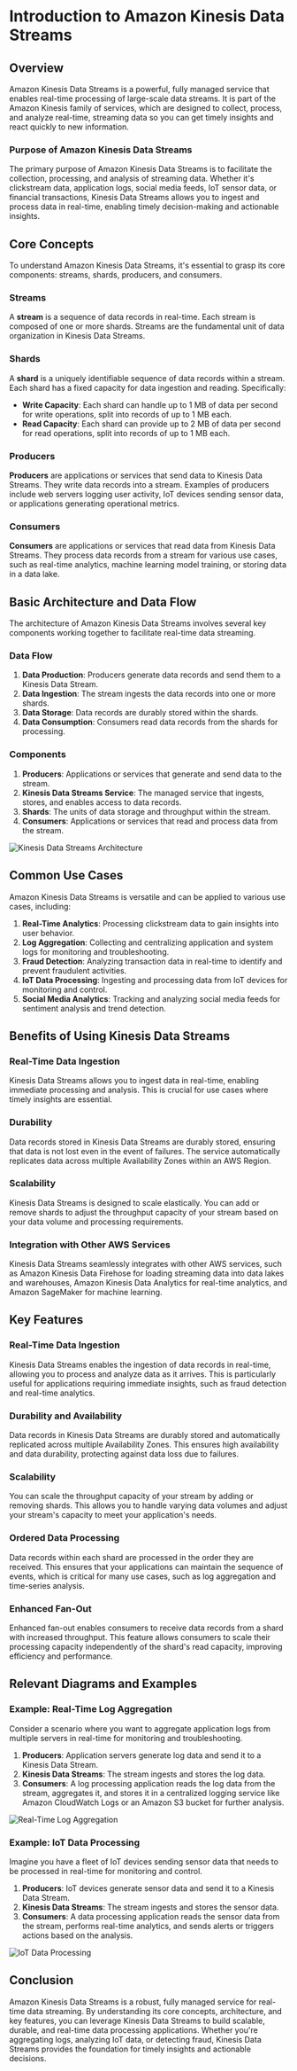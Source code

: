 # Introduction to Amazon Kinesis Data Streams

## Overview

Amazon Kinesis Data Streams is a powerful, fully managed service that enables real-time processing of large-scale data streams. It is part of the Amazon Kinesis family of services, which are designed to collect, process, and analyze real-time, streaming data so you can get timely insights and react quickly to new information.

### Purpose of Amazon Kinesis Data Streams

The primary purpose of Amazon Kinesis Data Streams is to facilitate the collection, processing, and analysis of streaming data. Whether it's clickstream data, application logs, social media feeds, IoT sensor data, or financial transactions, Kinesis Data Streams allows you to ingest and process data in real-time, enabling timely decision-making and actionable insights.

## Core Concepts

To understand Amazon Kinesis Data Streams, it's essential to grasp its core components: streams, shards, producers, and consumers.

### Streams

A **stream** is a sequence of data records in real-time. Each stream is composed of one or more shards. Streams are the fundamental unit of data organization in Kinesis Data Streams.

### Shards

A **shard** is a uniquely identifiable sequence of data records within a stream. Each shard has a fixed capacity for data ingestion and reading. Specifically:
- **Write Capacity**: Each shard can handle up to 1 MB of data per second for write operations, split into records of up to 1 MB each.
- **Read Capacity**: Each shard can provide up to 2 MB of data per second for read operations, split into records of up to 1 MB each.

### Producers

**Producers** are applications or services that send data to Kinesis Data Streams. They write data records into a stream. Examples of producers include web servers logging user activity, IoT devices sending sensor data, or applications generating operational metrics.

### Consumers

**Consumers** are applications or services that read data from Kinesis Data Streams. They process data records from a stream for various use cases, such as real-time analytics, machine learning model training, or storing data in a data lake.

## Basic Architecture and Data Flow

The architecture of Amazon Kinesis Data Streams involves several key components working together to facilitate real-time data streaming.

### Data Flow

1. **Data Production**: Producers generate data records and send them to a Kinesis Data Stream.
2. **Data Ingestion**: The stream ingests the data records into one or more shards.
3. **Data Storage**: Data records are durably stored within the shards.
4. **Data Consumption**: Consumers read data records from the shards for processing.

### Components

1. **Producers**: Applications or services that generate and send data to the stream.
2. **Kinesis Data Streams Service**: The managed service that ingests, stores, and enables access to data records.
3. **Shards**: The units of data storage and throughput within the stream.
4. **Consumers**: Applications or services that read and process data from the stream.

![Kinesis Data Streams Architecture](https://docs.aws.amazon.com/streams/latest/dev/images/kinesis-data-streams-arch.png)

## Common Use Cases

Amazon Kinesis Data Streams is versatile and can be applied to various use cases, including:

1. **Real-Time Analytics**: Processing clickstream data to gain insights into user behavior.
2. **Log Aggregation**: Collecting and centralizing application and system logs for monitoring and troubleshooting.
3. **Fraud Detection**: Analyzing transaction data in real-time to identify and prevent fraudulent activities.
4. **IoT Data Processing**: Ingesting and processing data from IoT devices for monitoring and control.
5. **Social Media Analytics**: Tracking and analyzing social media feeds for sentiment analysis and trend detection.

## Benefits of Using Kinesis Data Streams

### Real-Time Data Ingestion

Kinesis Data Streams allows you to ingest data in real-time, enabling immediate processing and analysis. This is crucial for use cases where timely insights are essential.

### Durability

Data records stored in Kinesis Data Streams are durably stored, ensuring that data is not lost even in the event of failures. The service automatically replicates data across multiple Availability Zones within an AWS Region.

### Scalability

Kinesis Data Streams is designed to scale elastically. You can add or remove shards to adjust the throughput capacity of your stream based on your data volume and processing requirements.

### Integration with Other AWS Services

Kinesis Data Streams seamlessly integrates with other AWS services, such as Amazon Kinesis Data Firehose for loading streaming data into data lakes and warehouses, Amazon Kinesis Data Analytics for real-time analytics, and Amazon SageMaker for machine learning.

## Key Features

### Real-Time Data Ingestion

Kinesis Data Streams enables the ingestion of data records in real-time, allowing you to process and analyze data as it arrives. This is particularly useful for applications requiring immediate insights, such as fraud detection and real-time analytics.

### Durability and Availability

Data records in Kinesis Data Streams are durably stored and automatically replicated across multiple Availability Zones. This ensures high availability and data durability, protecting against data loss due to failures.

### Scalability

You can scale the throughput capacity of your stream by adding or removing shards. This allows you to handle varying data volumes and adjust your stream's capacity to meet your application's needs.

### Ordered Data Processing

Data records within each shard are processed in the order they are received. This ensures that your applications can maintain the sequence of events, which is critical for many use cases, such as log aggregation and time-series analysis.

### Enhanced Fan-Out

Enhanced fan-out enables consumers to receive data records from a shard with increased throughput. This feature allows consumers to scale their processing capacity independently of the shard's read capacity, improving efficiency and performance.

## Relevant Diagrams and Examples

### Example: Real-Time Log Aggregation

Consider a scenario where you want to aggregate application logs from multiple servers in real-time for monitoring and troubleshooting.

1. **Producers**: Application servers generate log data and send it to a Kinesis Data Stream.
2. **Kinesis Data Streams**: The stream ingests and stores the log data.
3. **Consumers**: A log processing application reads the log data from the stream, aggregates it, and stores it in a centralized logging service like Amazon CloudWatch Logs or an Amazon S3 bucket for further analysis.

![Real-Time Log Aggregation](https://docs.aws.amazon.com/streams/latest/dev/images/kinesis-data-streams-log-aggregation.png)

### Example: IoT Data Processing

Imagine you have a fleet of IoT devices sending sensor data that needs to be processed in real-time for monitoring and control.

1. **Producers**: IoT devices generate sensor data and send it to a Kinesis Data Stream.
2. **Kinesis Data Streams**: The stream ingests and stores the sensor data.
3. **Consumers**: A data processing application reads the sensor data from the stream, performs real-time analytics, and sends alerts or triggers actions based on the analysis.

![IoT Data Processing](https://docs.aws.amazon.com/streams/latest/dev/images/kinesis-data-streams-iot.png)

## Conclusion

Amazon Kinesis Data Streams is a robust, fully managed service for real-time data streaming. By understanding its core concepts, architecture, and key features, you can leverage Kinesis Data Streams to build scalable, durable, and real-time data processing applications. Whether you're aggregating logs, analyzing IoT data, or detecting fraud, Kinesis Data Streams provides the foundation for timely insights and actionable decisions.